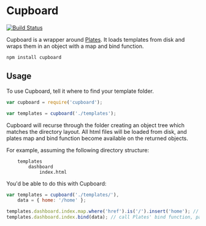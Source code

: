 Cupboard
========
[![Build Status](https://secure.travis-ci.org/craigmaslowski/cupboard.png)](http://travis-ci.org/craigmaslowski/cupboard)

Cupboard is a wrapper around [Plates](https://github.com/flatiron/plates). It loads templates from disk and wraps them in an object with a map and bind function.

~~~
npm install cupboard
~~~

## Usage

To use Cupboard, tell it where to find your template folder.

```JavaScript
var cupboard = require('cupboard');

var templates = cupboard('./templates');
```

Cupboard will recurse through the folder creating an object tree which matches the directory layout. All html files will be loaded from disk, and plates map and bind function become available on the returned objects.

For example, assuming the following directory structure:
~~~
	templates
		dashboard
			index.html
~~~

You'd be able to do this with Cupboard:
```JavaScript
var templates = cupboard('./templates/'),
	data = { home: '/home' };

templates.dashboard.index.map.where('href').is('/').insert('home'); // call Plates' map functions
templates.dashboard.index.bind(data); // call Plates' bind function, passing the map in as well.
```